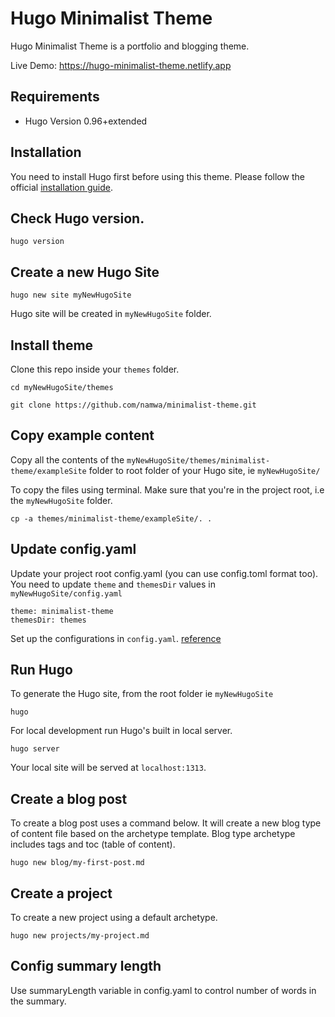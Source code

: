 # Hugo Minimalist Theme

Hugo Minimalist Theme is a portfolio and blogging theme.

Live Demo: https://hugo-minimalist-theme.netlify.app

## Requirements
- Hugo Version 0.96+extended

## Installation

You need to install Hugo first before using this theme.
Please follow the official [installation guide](https://gohugo.io/getting-started/installing/).

## Check Hugo version.
```
hugo version
```
## Create a new Hugo Site

```
hugo new site myNewHugoSite
```

Hugo site will be created in `myNewHugoSite` folder.

## Install theme

Clone this repo inside your `themes` folder.

```
cd myNewHugoSite/themes

git clone https://github.com/namwa/minimalist-theme.git
```

## Copy example content

Copy all the contents of the `myNewHugoSite/themes/minimalist-theme/exampleSite` folder
to root folder of your Hugo site, ie `myNewHugoSite/`

To copy the files using terminal. Make sure that you're in the project root, i.e the `myNewHugoSite` folder.

```
cp -a themes/minimalist-theme/exampleSite/. .
```

## Update config.yaml

Update your project root config.yaml (you can use config.toml format too).
You need to update `theme` and `themesDir` values in `myNewHugoSite/config.yaml`

```
theme: minimalist-theme
themesDir: themes
```

Set up the configurations in `config.yaml`. [reference](https://github.com/namwa/minimalist-theme/blob/master/exampleSite/config.yaml)


## Run Hugo

To generate the Hugo site, from the root folder ie `myNewHugoSite`
```
hugo
```

For local development run Hugo's built in local server.
```
hugo server
```
Your local site will be served at `localhost:1313`.

## Create a blog post

To create a blog post uses a command below. It will create a new blog type of content
file based on the archetype template. Blog type archetype includes tags and toc (table of content).
```
hugo new blog/my-first-post.md
```

## Create a project

To create a new project using a default archetype.

```
hugo new projects/my-project.md
```

## Config summary length

Use summaryLength variable in config.yaml to control number of words in the summary.
